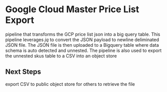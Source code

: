 # Google Cloud Master Price List Export
pipeline that transforms the GCP price list json into a big query table. This pipeline leverages *jq* to convert the JSON payload to newline deliminated JSON file. The JSON file is then uploaded to a Bigquery table where data schema is auto detected and unnested. The pipeline is also used to export the unnested skus table to a CSV into an object store

## Next Steps
export CSV to public object store for others to retrieve the file
